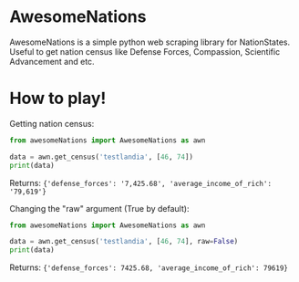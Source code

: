 # AwesomeNations

AwesomeNations is a simple python web scraping library for NationStates. Useful to get nation census like Defense Forces, Compassion, Scientific Advancement and etc.


# How to play!

Getting nation census:
``` python
from awesomeNations import AwesomeNations as awn

data = awn.get_census('testlandia', [46, 74])
print(data)
```

Returns:
`{'defense_forces': '7,425.68', 'average_income_of_rich': '79,619'}`

Changing the "raw" argument (True by default):
``` python
from awesomeNations import AwesomeNations as awn

data = awn.get_census('testlandia', [46, 74], raw=False)
print(data)
```

Returns:
`{'defense_forces': 7425.68, 'average_income_of_rich': 79619}`